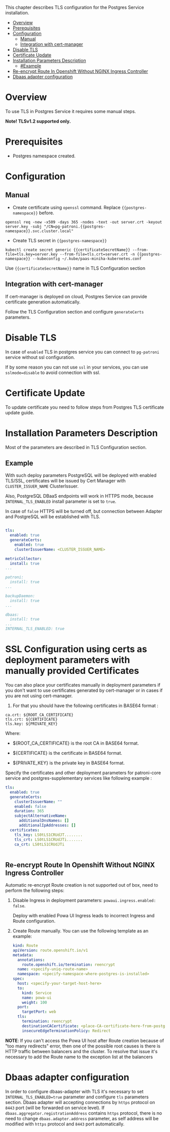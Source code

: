 This chapter describes TLS configuration for the Postgres Service installation.

* [Overview](#overview)
* [Prerequisites](#prerequisites)
* [Configuration](#configuration)
  * [Manual](#manual)
  * [Integration with cert-manager](#integration-with-cert-manager)
* [Disable TLS](#disable-tls)
* [Certificate Update](#certificate-update)
* [Installation Parameters Description](#installation-parameters-description)
  * [#Example](#example)
* [Re-encrypt Route In Openshift Without NGINX Ingress Controller](#re-encrypt-route-in-openshift-without-nginx-ingress-controller)
* [Dbaas adapter configuration](#dbaas-adapter-configuration)

# Overview

To use TLS in Postgres Service it requires some manual steps.

**Note! TLSv1.2 supported only.**

# Prerequisites

* Postgres namespace created.

# Configuration

## Manual 

* Create certificate using `openssl` command. Replace `{{postgres-namespace}}` before.
```shell
openssl req -new -x509 -days 365 -nodes -text -out server.crt -keyout server.key -subj "/CN=pg-patroni.{{postgres-namespace}}.svc.cluster.local"
```

* Create TLS secret in `{{postgres-namespace}}`
```shell
kubectl create secret generic {{certificateSecretName}} --from-file=tls.key=server.key --from-file=tls.crt=server.crt -n {{postgres-namespace}} --kubeconfig ~/.kube/paas-miniha-kubernetes.conf
```
Use `{{certificateSecretName}}` name in TLS Configuration section

## Integration with cert-manager

If cert-manager is deployed on cloud, Postgres Service can provide certificate generation automatically.

Follow the TLS Configuration section and configure `generateCerts` parameters.

# Disable TLS

In case of `enabled` TLS in postgres service you can connect to `pg-patroni` service without ssl configuration.

If by some reason you can not use `ssl` in your services, you can use `sslmode=disable` to avoid connection with ssl.

# Certificate Update

To update certificate you need to follow steps from Postgres TLS certificate update guide.

# Installation Parameters Description

Most of the parameters are described in TLS Configuration section.

## Example 

With such deploy parameters PostgreSQL will be deployed with enabled TLS/SSL, certificates will be issued by Cert Manager with `CLUSTER_ISSUER_NAME` ClusterIssuer.

Also, PostgreSQL DBaaS endpoints will work in HTTPS mode, because `INTERNAL_TLS_ENABLED` install parameter is set to `true`. 

In case of `false` HTTPS will be turned off, but connection between Adapter and PostgreSQL will be established with TLS.

```yaml

tls:
  enabled: true
  generateCerts:
    enabled: true
    clusterIssuerName: <CLUSTER_ISSUER_NAME>

metricCollector:
  install: true
...

patroni:
  install: true
...

backupDaemon:
  install: true
...

dbaas:
  install: true
...
INTERNAL_TLS_ENABLED: true
```

# SSL Configuration using certs as deployment parameters with manually provided Certificates

You can also place your certificates manually in deployment parameters if you don't want to use certificates generated by cert-manager or in cases if you are not using cert-manager.

1) For that you should have the following certificates in BASE64 format :

````
ca.crt: ${ROOT_CA_CERTIFICATE}
tls.crt: ${CERTIFICATE}
tls.key: ${PRIVATE_KEY}

````

Where:


* ${ROOT_CA_CERTIFICATE} is the root CA in BASE64 format.

* ${CERTIFICATE} is the certificate in BASE64 format.

* ${PRIVATE_KEY} is the private key in BASE64 format.

Specify the certificates and other deployment parameters for patroni-core service and postgres-supplementary services like following example :

````yaml
tls:
  enabled: true
  generateCerts:
    clusterIssuerName: ""
    enabled: false
    duration: 365
    subjectAlternativeName:
      additionalDnsNames: []
      additionalIpAddresses: []
  certificates:
    tls_key: LS0tLS1CRUdJT........ 
    tls_crt: LS0tLS1CRUdJTi.......
    ca_crt: LS0tLS1CRUdJTi
   
````

## Re-encrypt Route In Openshift Without NGINX Ingress Controller

Automatic re-encrypt Route creation is not supported out of box, need to perform the following steps:

1. Disable Ingress in deployment parameters: `powaui.ingress.enabled: false`.

   Deploy with enabled Powa UI Ingress leads to incorrect Ingress and Route configuration.

2. Create Route manually. You can use the following template as an example:

   ```yaml
   kind: Route
   apiVersion: route.openshift.io/v1
   metadata:
     annotations:
       route.openshift.io/termination: reencrypt
     name: <specify-uniq-route-name>
     namespace: <specify-namespace-where-postgres-is-installed>
   spec:
     host: <specify-your-target-host-here>
     to:
       kind: Service
       name: powa-ui 
       weight: 100
     port:
       targetPort: web
     tls:
       termination: reencrypt
       destinationCACertificate: <place-CA-certificate-here-from-postgres-server-TLS-secret>
       insecureEdgeTerminationPolicy: Redirect
   ```

**NOTE**: If you can't access the Powa UI host after Route creation because of "too many redirects" error, then one of the possible root
causes is there is HTTP traffic between balancers and the cluster. To resolve that issue it's necessary to add the Route name to
the exception list at the balancers

# Dbaas adapter configuration

In order to configure dbaas-adapter with TLS it's necessary to set `INTERNAL_TLS_ENABLED=true` parameter and configure `tls` parameters section. Dbaas adapter will accepting connections by `https` protocol on `8443` port (will be forwarded on service level). If `dbaas.aggregator.registrationAddress` contains `https` protocol, there is no need to change `dbaas.adapter.address` parameter, as self address will be modified with `https` protocol and `8443` port automatically.
